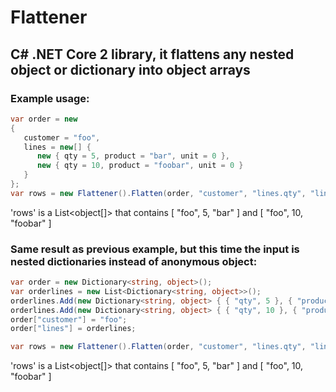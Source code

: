 # Flattener
## C# .NET Core 2 library, it flattens any nested object or dictionary into object arrays

### Example usage:

```c#
var order = new
{
   customer = "foo",
   lines = new[] {
      new { qty = 5, product = "bar", unit = 0 },
      new { qty = 10, product = "foobar", unit = 0 }
   }
};
var rows = new Flattener().Flatten(order, "customer", "lines.qty", "lines.product");
```

'rows' is a List<object[]> that contains [ "foo", 5, "bar" ] and [ "foo", 10, "foobar" ]

### Same result as previous example, but this time the input is nested dictionaries instead of anonymous object:

```c#
var order = new Dictionary<string, object>();
var orderlines = new List<Dictionary<string, object>>();
orderlines.Add(new Dictionary<string, object> { { "qty", 5 }, { "product", "bar" } });
orderlines.Add(new Dictionary<string, object> { { "qty", 10 }, { "product", "foobar" } });
order["customer"] = "foo";
order["lines"] = orderlines;

var rows = new Flattener().Flatten(order, "customer", "lines.qty", "lines.product");
```

'rows' is a List<object[]> that contains [ "foo", 5, "bar" ] and [ "foo", 10, "foobar" ]
